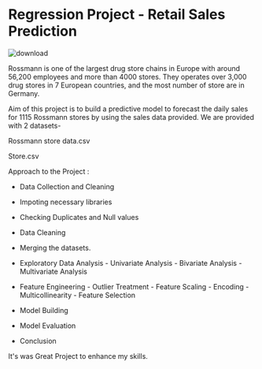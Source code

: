 # Regression Project - Retail Sales Prediction
![download](https://github.com/Abhishek-Dehankar/Regression-Project/assets/135211574/cb5a3a36-4421-4e89-b35a-5fd315bb63e5)



Rossmann is one of the largest drug store chains in Europe with around 56,200 employees and more than 4000 stores. They operates over 3,000 drug stores in 7 European countries, and the most number of store are in Germany.

Aim of this project is to build a predictive model to forecast the daily sales for 1115 Rossmann stores by using the sales data provided. We are provided with 2 datasets-
  
  Rossmann store data.csv
  
  Store.csv 

Approach to the Project :

  * Data Collection and Cleaning
    
  * Impoting necessary libraries
    
  * Checking Duplicates and Null values
    
  * Data Cleaning
    
  * Merging the datasets.
    
  * Exploratory Data Analysis - Univariate Analysis - Bivariate Analysis - Multivariate Analysis
    
  * Feature Engineering - Outlier Treatment - Feature Scaling - Encoding - Multicollinearity - Feature Selection
    
  * Model Building
    
  * Model Evaluation
    
  *  Conclusion
    
It's was Great Project to enhance my skills.
